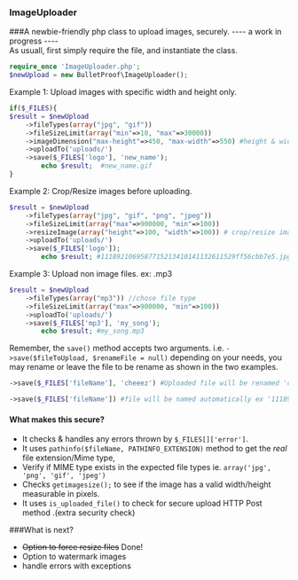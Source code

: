 ### ImageUploader
###A newbie-friendly php class to upload images, securely.
---- a work in progress ----    
As usuall, first simply require the file, and instantiate the class. 
````php
require_once 'ImageUploader.php';
$newUpload = new BulletProof\ImageUploader();
````
Example 1: Upload images with specific width and height only. 
````php
if($_FILES){
$result = $newUpload
    ->fileTypes(array("jpg", "gif"))  
    ->fileSizeLimit(array("min"=>10, "max"=>30000))  
    ->imageDimension("max-height"=>450, "max-width"=>550) #height & width of file in pixels
    ->uploadTo('uploads/')  
    ->save($_FILES['logo'], 'new_name'); 
        echo $result;  #new_name.gif
}
````
Example 2: Crop/Resize images before uploading. 
````php
$result = $newUpload
    ->fileTypes(array("jpg", "gif", "png", "jpeg"))
    ->fileSizeLimit(array("max"=>900000, "min"=>100))
    ->resizeImage(array("height"=>100, "width"=>100)) # crop/resize image to 100x100px
    ->uploadTo('uploads/')
    ->save($_FILES['logo']); 
        echo $result; #1118921069587715213410141132611529ff56cbb7e5.jpg
````
Example 3: Upload non image files. ex: .mp3
````php
$result = $newUpload
    ->fileTypes(array("mp3")) //chose file type 
    ->fileSizeLimit(array("max"=>900000, "min"=>100))
    ->uploadTo('uploads/')
    ->save($_FILES['mp3'], 'my_song');
        echo $result; #my_song.mp3
````
Remember, the `save()` method accepts two arguments. i.e. `->save($fileToUpload, $renameFile = null)`
depending on your needs, you may rename or leave the file to be rename as shown in the two examples.
````php
->save($_FILES['fileName'], 'cheeez') #Uploaded file will be renamed 'cheeez' .jpg/.png/.gif ..
````
````php
->save($_FILES['fileName']) #file will be named automatically ex '1118921069587715213410141132611529ff56cbb7e5.jpg'
````

#### What makes this secure?
* It checks & handles any errors thrown by `$_FILES[]['error']`.
* It uses `pathinfo($fileName, PATHINFO_EXTENSION)` method to get the *real* file extension/Mime type,
* Verify if MIME type exists in the expected file types ie. `array('jpg', 'png', 'gif', 'jpeg')`
* Checks `getimagesize();` to see if the image has a valid width/height measurable in pixels.
* It uses `is_uploaded_file()` to check for secure upload HTTP Post method .(extra security check)



###What is next? 
* <del>Option to force resize files</del> Done!
* Option to watermark images
* handle errors with exceptions 
